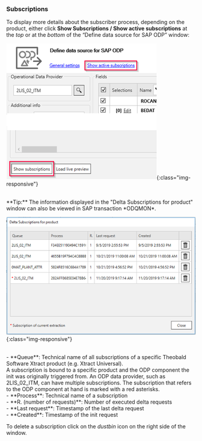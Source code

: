 ### Subscriptions
To display more details about the subscriber process, depending on the product, either click **Show Subscriptions / Show active subscriptions** at the *top*  or at the *bottom* of the  “Define data source for SAP ODP” window:
<br/>

![Subscriptions](/img/content/odp/odp-settings-subscriptions.png){:class="img-responsive"}
<br/>

<br/>
**Tip:** The information displayed in the "Delta Subscriptions for product" window can also be viewed in SAP transaction *ODQMON*.  
<br/>

![ODP Subscriber](/img/content/odp/odp-settings-02.png){:class="img-responsive"}

<br/>
- **Queue**: Technical name of all subscriptions of a specific Theobald Software Xtract product (e.g. Xtract Universal).<br>
A subscription is bound to a specific product and the ODP component the init was originally triggered from. An ODP data provider, such as 2LIS_02_ITM, can have multiple subscriptions. The subscription that refers to the ODP component at hand is marked with a red asterisks. <br/>
- **Process**: Technical name of a subscription <br/>
- **R. (number of requests)**: Number of executed delta requests <br/>
- **Last request**: Timestamp of the last delta request <br/>
- **Created**: Timestamp of the init request <br/>

To delete a subscription click on the *dustbin* icon on the right side of the window.

